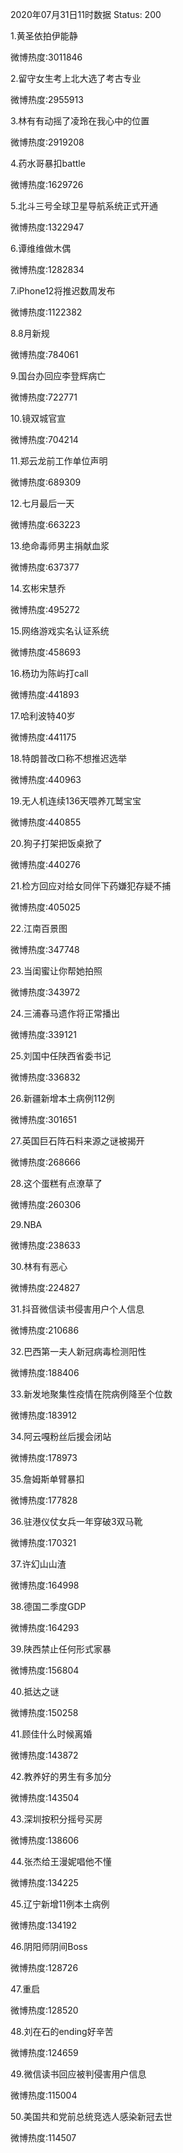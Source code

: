 2020年07月31日11时数据
Status: 200

1.黄圣依拍伊能静

微博热度:3011846

2.留守女生考上北大选了考古专业

微博热度:2955913

3.林有有动摇了凌玲在我心中的位置

微博热度:2919208

4.药水哥暴扣battle

微博热度:1629726

5.北斗三号全球卫星导航系统正式开通

微博热度:1322947

6.谭维维做木偶

微博热度:1282834

7.iPhone12将推迟数周发布

微博热度:1122382

8.8月新规

微博热度:784061

9.国台办回应李登辉病亡

微博热度:722771

10.镜双城官宣

微博热度:704214

11.郑云龙前工作单位声明

微博热度:689309

12.七月最后一天

微博热度:663223

13.绝命毒师男主捐献血浆

微博热度:637377

14.玄彬宋慧乔

微博热度:495272

15.网络游戏实名认证系统

微博热度:458693

16.杨玏为陈屿打call

微博热度:441893

17.哈利波特40岁

微博热度:441175

18.特朗普改口称不想推迟选举

微博热度:440963

19.无人机连续136天喂养兀鹫宝宝

微博热度:440855

20.狗子打架把饭桌掀了

微博热度:440276

21.检方回应对给女同伴下药嫌犯存疑不捕

微博热度:405025

22.江南百景图

微博热度:347748

23.当闺蜜让你帮她拍照

微博热度:343972

24.三浦春马遗作将正常播出

微博热度:339121

25.刘国中任陕西省委书记

微博热度:336832

26.新疆新增本土病例112例

微博热度:301651

27.英国巨石阵石料来源之谜被揭开

微博热度:268666

28.这个蛋糕有点潦草了

微博热度:260306

29.NBA

微博热度:238633

30.林有有恶心

微博热度:224827

31.抖音微信读书侵害用户个人信息

微博热度:210686

32.巴西第一夫人新冠病毒检测阳性

微博热度:188406

33.新发地聚集性疫情在院病例降至个位数

微博热度:183912

34.阿云嘎粉丝后援会闭站

微博热度:178973

35.詹姆斯单臂暴扣

微博热度:177828

36.驻港仪仗女兵一年穿破3双马靴

微博热度:170321

37.许幻山山渣

微博热度:164998

38.德国二季度GDP

微博热度:164293

39.陕西禁止任何形式家暴

微博热度:156804

40.抵达之谜

微博热度:150258

41.顾佳什么时候离婚

微博热度:143872

42.教养好的男生有多加分

微博热度:143504

43.深圳按积分摇号买房

微博热度:138606

44.张杰给王漫妮唱他不懂

微博热度:134225

45.辽宁新增11例本土病例

微博热度:134192

46.阴阳师阴间Boss

微博热度:128726

47.重启

微博热度:128520

48.刘在石的ending好辛苦

微博热度:124659

49.微信读书回应被判侵害用户信息

微博热度:115004

50.美国共和党前总统竞选人感染新冠去世

微博热度:114507

